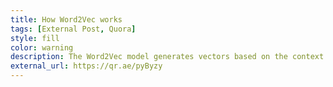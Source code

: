 ```yaml
---
title: How Word2Vec works
tags: [External Post, Quora]
style: fill
color: warning
description: The Word2Vec model generates vectors based on the context in which each word appears.
external_url: https://qr.ae/pyByzy
---
```

